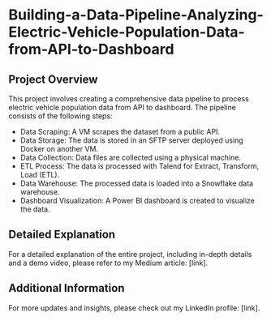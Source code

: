 # Building-a-Data-Pipeline-Analyzing-Electric-Vehicle-Population-Data-from-API-to-Dashboard

## Project Overview
This project involves creating a comprehensive data pipeline to process electric vehicle population data from API to dashboard. The pipeline consists of the following steps:

- Data Scraping: A VM scrapes the dataset from a public API.
- Data Storage: The data is stored in an SFTP server deployed using Docker on another VM.
- Data Collection: Data files are collected using a physical machine.
- ETL Process: The data is processed with Talend for Extract, Transform, Load (ETL).
- Data Warehouse: The processed data is loaded into a Snowflake data warehouse.
- Dashboard Visualization: A Power BI dashboard is created to visualize the data.

## Detailed Explanation
For a detailed explanation of the entire project, including in-depth details and a demo video, please refer to my Medium article: [link].

## Additional Information
For more updates and insights, please check out my LinkedIn profile: [link].
